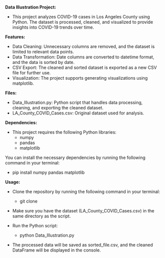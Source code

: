 **Data Illustration Project:**
- This project analyzes COVID-19 cases in Los Angeles County using Python. The dataset is processed, cleaned, and visualized to provide insights into COVID-19 trends over time.

**Features:**
- Data Cleaning: Unnecessary columns are removed, and the dataset is limited to relevant data points.
- Data Transformation: Date columns are converted to datetime format, and the data is sorted by date.
- CSV Export: The cleaned and sorted dataset is exported as a new CSV file for further use.
- Visualization: The project supports generating visualizations using matplotlib.

**Files:**
- Data_Illustration.py: Python script that handles data processing, cleaning, and exporting the cleaned dataset.
- LA_County_COVID_Cases.csv: Original dataset used for analysis.

**Dependencies:**
- This project requires the following Python libraries:
  - numpy
  - pandas
  - matplotlib

You can install the necessary dependencies by running the following command in your terminal:

- pip install numpy pandas matplotlib

**Usage:**
- Clone the repository by running the following command in your terminal:
  - git clone <repository-url>

- Make sure you have the dataset (LA_County_COVID_Cases.csv) in the same directory as the script.
- Run the Python script:
  - python Data_Illustration.py

- The processed data will be saved as sorted_file.csv, and the cleaned DataFrame will be displayed in the console.
